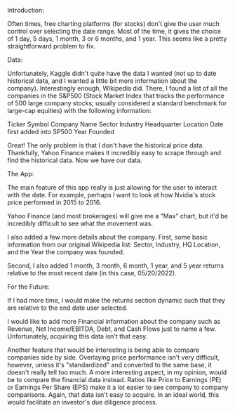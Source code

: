 Introduction:

Often times, free charting platforms (for stocks) don't give the user much control over selecting the date range. Most of the time, it gives the choice of 1 day, 5 days, 1 month, 3 or 6 months, and 1 year. This seems like a pretty straightforward problem to fix.

Data:

Unfortunately, Kaggle didn't quite have the data I wanted (not up to date historical data, and I wanted a little bit more information about the company). Interestingly enough, Wikipedia did. There, I found a list of all the companies in the S&P500 (Stock Market Index that tracks the performance of 500 large company stocks; usually considered a standard benchmark for large-cap equities) with the following information:

Ticker Symbol
Company Name
Sector
Industry
Headquarter Location
Date first added into SP500
Year Founded

Great! The only problem is that I don't have the historical price data. Thankfully, Yahoo Finance makes it incredibly easy to scrape through and find the historical data. Now we have our data.

The App:

The main feature of this app really is just allowing for the user to interact with the date. For example, perhaps I want to look at how Nvidia's stock price performed in 2015 to 2016.


Yahoo Finance (and most brokerages) will give me a "Max" chart, but it'd be incredibly difficult to see what the movement was.


I also added a few more details about the company. First, some basic information from our original Wikipedia list: Sector, Industry, HQ Location, and the Year the company was founded.


Second, I also added 1 month, 3 month, 6 month, 1 year, and 5 year returns relative to the most recent date (in this case, 05/20/2022).

For the Future:

If I had more time, I would make the returns section dynamic such that they are relative to the end date user selected.

I would like to add more Financial information about the company such as Revenue, Net Income/EBITDA, Debt, and Cash Flows just to name a few. Unfortunately, acquiring this data isn't that easy.

Another feature that would be interesting is being able to compare companies side by side. Overlaying price performance isn't very difficult, however, unless it's "standardized" and converted to the same base, it doesn't really tell too much. A more interesting aspect, in my opinion, would be to compare the financial data instead. Ratios like Price to Earnings (PE) or Earnings Per Share (EPS) make it a lot easier to see company to company comparisons.  Again, that data isn't easy to acquire. In an ideal world, this would facilitate an investor's due diligence process.
